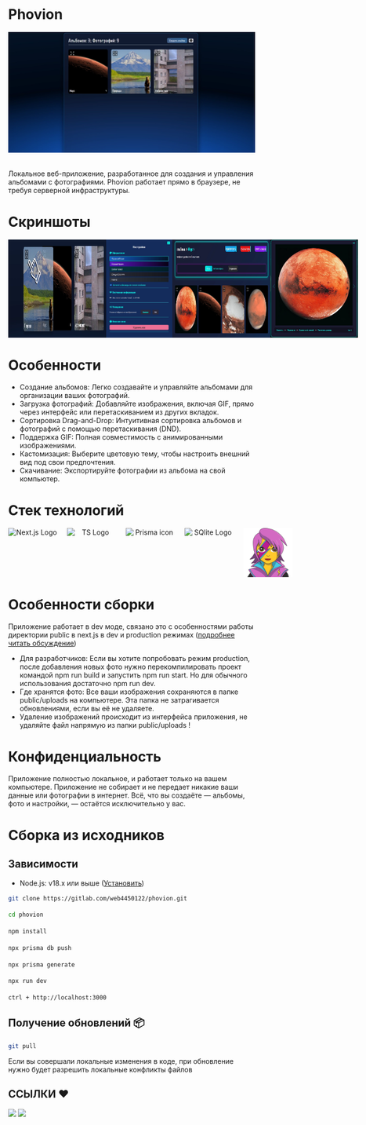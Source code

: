 # Phovion

<div align="center"> <img src="./preview/phovion-preview.webp"> </div>
<br>   

Локальное веб-приложение, разработанное для создания и управления альбомами с фотографиями. Phovion работает прямо в браузере, не требуя серверной инфраструктуры.

# Скриншоты

<div align="center" style="display: flex; align-items: center;">
  <img src="./preview/handle-drop.webp" alt="1" width="200" height="200">
  <img src="./preview/settings-modal.webp" alt="2" width="200" height="200">
  <img src="./preview/page-pick-album.webp" alt="3" width="200" height="200">
  <img src="./preview/photo-picker.webp" alt="4" width="200" height="200">
</div>


# Особенности

- Создание альбомов: Легко создавайте и управляйте альбомами для организации ваших фотографий.
- Загрузка фотографий: Добавляйте изображения, включая GIF, прямо через интерфейс или перетаскиванием из других вкладок.
- Сортировка Drag-and-Drop: Интуитивная сортировка альбомов и фотографий с помощью перетаскивания (DND).
- Поддержка GIF: Полная совместимость с анимированными изображениями.
- Кастомизация: Выберите цветовую тему, чтобы настроить внешний вид под свои предпочтения.
- Скачивание: Экспортируйте фотографии из альбома на свой компьютер.

# Стек технологий

<div align="center" style="display: flex; align-items: center;">
  <img src="https://cdn.simpleicons.org/nextdotjs/000?width=40" alt="Next.js Logo" width="100" height="100" style="fill:#000000" />
  <span style="margin: 0 10px; font-size: 24px;"> </span>
  <img src="https://upload.wikimedia.org/wikipedia/commons/4/4c/Typescript_logo_2020.svg" alt="TS Logo" width="100" height="100">
  <span style="margin: 0 10px; font-size: 24px;"> </span>
  <img src="https://cdn.simpleicons.org/prisma" width="100" height="100" alt="Prisma icon"/>
  <span style="margin: 0 10px; font-size: 24px;"> </span>
  <img src="https://upload.wikimedia.org/wikipedia/commons/thumb/3/38/SQLite370.svg/2560px-SQLite370.svg.png" alt="SQlite Logo" width="100" height="100">
  <span style="margin: 0 10px; font-size: 24px;"> </span>
  <img src="https://raw.githubusercontent.com/emotion-js/emotion/main/emotion.png" alt="emotion.js" width="100" height="100">
  <span style="margin: 0 10px; font-size: 24px;"> </span>
</div>

# Особенности сборки

Приложение работает в dev моде, связано это с особенностями работы директории public в next.js в dev и production режимах ([подробнее читать обсуждение](https://github.com/vercel/next.js/discussions/18005))

- Для разработчиков: Если вы хотите попробовать режим production, после добавления новых фото нужно перекомпилировать проект командой npm run build и запустить npm run start. Но для обычного использования достаточно npm run dev.
- Где хранятся фото: Все ваши изображения сохраняются в папке public/uploads на компьютере. Эта папка не затрагивается обновлениями, если вы её не удаляете.
- Удаление изображений происходит из интерфейса приложения, не удаляйте файл напрямую из папки public/uploads !

# Конфиденциальность

Приложение полностью локальное, и работает только на вашем компьютере.
Приложение не собирает и не передает никакие ваши данные или фотографии в интернет. Всё, что вы создаёте — альбомы, фото и настройки, — остаётся исключительно у вас.

# Сборка из исходников

## Зависимости

- Node.js: v18.x или выше ([Установить](https://nodejs.org/en))

```bash
git clone https://gitlab.com/web4450122/phovion.git

cd phovion

npm install

npx prisma db push

npx prisma generate

npx run dev

ctrl + http://localhost:3000
```

## Получение обновлений 📦

```bash
git pull
```

Если вы совершали локальные изменения в коде, при обновление нужно будет разрешить локальные конфликты файлов

## ССЫЛКИ ❤️

[<img src="https://gitlab.com/prolinux410/owl_dots/-/raw/main/.img/git_tg.png?ref_type=heads" width="100">](https://t.me/ancient_nevionn)
[<img src="https://gitlab.com/prolinux410/owl_dots/-/raw/main/.img/git_coffee.png?ref_type=heads" width="100">](https://www.donationalerts.com/r/nevion)
